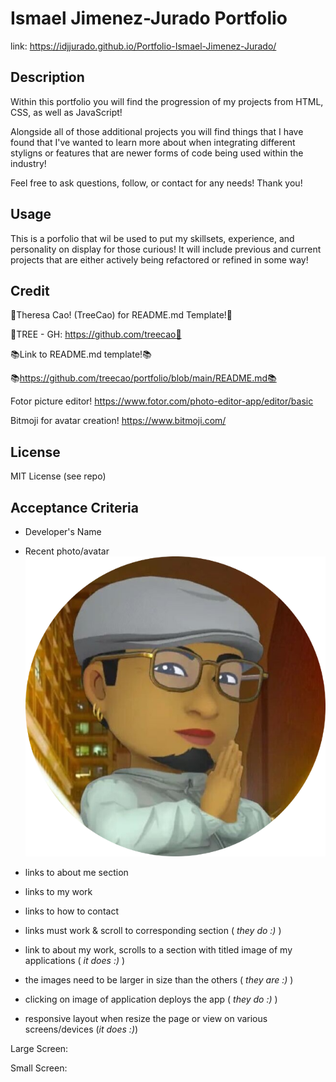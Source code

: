 # Ismael Jimenez-Jurado Portfolio
link:  https://idjjurado.github.io/Portfolio-Ismael-Jimenez-Jurado/

## Description
Within this portfolio you will find the progression of my projects from HTML, CSS, as well as JavaScript! 

Alongside all of those additional projects you will find things that I have found that I've wanted to learn more about when integrating different styligns or features that are newer forms of code being used within the industry!

Feel free to ask questions, follow, or contact for any needs! Thank you!

## Usage

This is a porfolio that wil be used to put my skillsets, experience, and personality on display for those curious! It will include previous and current projects that are either actively being refactored or refined in some way!

## Credit

🎄Theresa Cao! (TreeCao) for README.md Template!🎄

🎄TREE - GH: https://github.com/treecao🎄

📚Link to README.md template!📚

📚https://github.com/treecao/portfolio/blob/main/README.md📚

Fotor picture editor!
https://www.fotor.com/photo-editor-app/editor/basic

Bitmoji for avatar creation! https://www.bitmoji.com/

## License
MIT License (see repo)

## Acceptance Criteria

- Developer's Name

- Recent photo/avatar
![image](assets/images/Avatar%20for%20portfolio.png)
- links to about me section

- links to my work

- links to how to contact

- links must work & scroll to corresponding section (<i> they do :) </i>)

- link to about my work, scrolls to a section with titled image of my applications (<i> it does :) </i>)

- the images need to be larger in size than the others (<i> they are :) </i>)

- clicking on image of application deploys the app (<i> they do :) </i>)

- responsive layout when resize the page or view on various screens/devices (<i>it does :)</i>)

Large Screen:

Small Screen:
